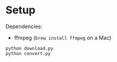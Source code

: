# Setup

Dependencies:

- ffmpeg (`brew install ffmpeg` on a Mac)

```
python download.py
python convert.py
```
